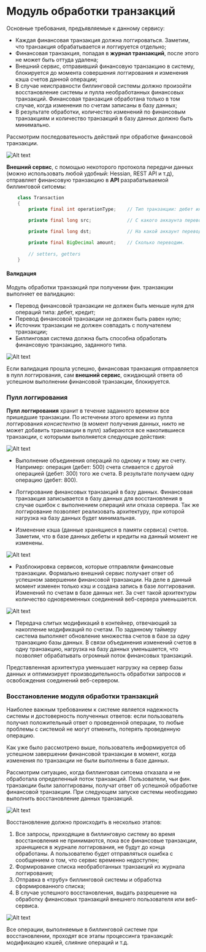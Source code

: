 # Модуль обработки транзакций

Основные требования, предъявляемые к данному сервису:
* Каждая финансовая транзакция должна логгироваться. Заметим, что транзакция обрабатывается и логгируется отдельно;
* Финансовая транзакция, попадая в **журнал транзакций**, после этого не может быть оттуда удалена;
* Внешний сервис, отправивший финансовую транзакцию в систему, блокируется до момента совершения логгирования и изменения кэша счетов данной операции;
* В случае неисправности биллинговой системы должно произойти восстановление системы и пулла необработанных финансовых транзакций. Финансовая транзакция обработана только в том случае, когда изменения по счетам записаны в базу данных;
* В результате обработки, количество изменений по финансовым транзакциям и количество транзакций в базу данных должно быть минимально.

Рассмотрим последоватеьность действий при обработке финансовой транзакции.

![Alt text](https://pp.userapi.com/c840425/v840425205/4b8c0/LRvtDmeYtuU.jpg)

**Внешний сервис**, с помощью некоторого протокола передачи данных (можно использовать любой удобный: Hessian, REST API и т.д), отправляет финансовую транзакцию в **API** разрабатываемой биллинговой ситсемы:

```java
    class Transaction 
    {
        private final int operationType;    // Тип транзакции: дебет или кредит.
        
        private final long src;             // С какого аккаунта перевод.

        private final long dst;             // На какой аккаунт перевод.

        private final BigDecimal amount;    // Сколько переводим.
        
        // setters, getters
    }
```

#### Валидация

Модуль обработки транзакций при получении фин. транзакции выполняет ее валидацию:

* Перевод финансовой транзакции не должен быть меньше нуля для операций типа: дебет, кредит;
* Перевод финансовой транзакции не должен быть равен нулю;
* Источник транзакции не должен совпадать с получателем транзакции;
* Биллинговая система должна быть способна обработать финансовую транзакцию, заданного типа.

![Alt text](https://pp.userapi.com/c840425/v840425205/4b8ef/xB7zG-_gdNE.jpg)

Если валидация прошла успешно, финансовая транзакция отправляется в пулл логгирования, сам **внешний сервис**, ожидающий ответа об успешном выполнении финансовой транзакции, блокируется.

### Пулл логгирования

**Пулл логгирования** хранит в течение заданного времени все пришедшие транзакции. По истечении этого времени из пулла логгирования *консистентно* (в момент получения данных, никто не может добавить транзакции в пулл) забираются все накопившиеся транзакции, с которыми выполняется следующие действия:

![Alt text](https://pp.userapi.com/c840425/v840425205/4b903/sBZ3vYJfkyE.jpg)

* Выполнение объединения операций по одному и тому же счету. Например: операция (дебет: 500) счета сливается с другой операцией (дебет: 300) того же счета. В результате получаем одну операцию (дебет: 800).

* Логгирование финансовых транзакций в базу данных. Финансовая транзакция записывается в базу данных для восстановления в случае ошибок с выполнением операций или отказа сервера. Так же логгирование позволяет реализовать архитектуру, при которой нагрузка на базу данных будет минимальная.

* Изменение кэша (данные хранящиеся в памяти сервиса) счетов. Заметим, что в базе данных дебеты и кредиты на данный момент не изменены.

![Alt text](https://pp.userapi.com/c840425/v840425205/4b8f9/PW8DIyvgvrQ.jpg)

* Разблокировка сервисов, которые отправляли финансовые транзакции. Формально внешний сервис получает ответ об успешном завершении финансовой транзакции. На деле в данный момент изменен только кэш и создана запись в базе логгирования. Изменений по счетам в базе данных нет. За счет такой архитектуры количество одновременных соединений веб-сервера уменьшается.

![Alt text](https://pp.userapi.com/c840425/v840425205/4b923/K1mzZ10tu5g.jpg)

* Передача слитых модификаций в контейнер, отвечающий за накопление модификаций по счетам. По заданному таймеру система выполняет обновление множества счетов в базе за одну транзакцию базы данных. В связи объединения изменений счетов в одну транзакцию, нагрузка на базу данных уменьшается, что позволяет обрабатывать огромный поток финансовых транзакций.

Представленная архитектура уменьшает нагрузку на сервер базы данных и оптимизирует производительность обработки запросов и освобождения соединений веб-сервером.

### Восстановление модуля обработки транзакций 

Наиболее важным требованием к системе является надежность системы и достоверность полученных ответов: если пользователь получил положительный ответ о проведенной операции, то любые проблемы с системой не могут отменить, потерять проведенную операцию.

Как уже было рассмотрено выше, пользователь информируется об успешном завершении финансовой транзакции в момент, когда изменения по транзакции не были выполнены в базе данных.

Рассмотрим ситуацию, когда биллинговая ситсема отказала и не обработала определенный поток транзакций. Пользователи, чьи фин. транзакции были залоггированы, получат ответ об успешной обработке финансовой транзакции. При следующем запуске системы необходимо выполнить восстановление данных транзакций.

![Alt text](https://pp.userapi.com/c840425/v840425205/4b93e/hMbedVJtbTs.jpg)

Восстановление должно происходить в несколько этапов:
1. Все запросы, приходящие в биллинговую систему во время восстановления не принимаются, пока все финансовые транзакции, хранящиеся в журнале логгирования, не будут до конца обработаны. А пользователю будет отправляться ошибка с сообщением о том, что сервис временно недоступен;
2. Формирование списка необработанных транзакций из журнала логгирования;
3. Отправка в «трубу» биллинговой системы и обработка сформированного списка;
4. В случае успешного восстановления, выдать разрешение на обработку финансовых транзакций внешнего пользователя или веб- сервиса.

![Alt text](https://pp.userapi.com/c840425/v840425205/4b947/cOmDYx0qt1I.jpg)

Все операции, выполняемые в биллинговой системе при восстановлении,
проходят все этапы процессинга транзакций: модификацию кэшей, слияние операций и т.д.
